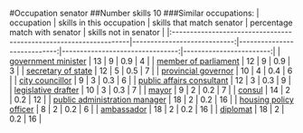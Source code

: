 #Occupation senator
##Number skills 10
###Similar occupations:
| occupation                                                        |   skills in this occupation |   skills that match senator |   percentage match with senator |   skills not in senator |
|:------------------------------------------------------------------|----------------------------:|----------------------------:|--------------------------------:|------------------------:|
| [government minister](government_minister.md)                     |                          13 |                           9 |                             0.9 |                       4 |
| [member of parliament](member_of_parliament.md)                   |                          12 |                           9 |                             0.9 |                       3 |
| [secretary of state](secretary_of_state.md)                       |                          12 |                           5 |                             0.5 |                       7 |
| [provincial governor](provincial_governor.md)                     |                          10 |                           4 |                             0.4 |                       6 |
| [city councillor](city_councillor.md)                             |                           9 |                           3 |                             0.3 |                       6 |
| [public affairs consultant](public_affairs_consultant.md)         |                          12 |                           3 |                             0.3 |                       9 |
| [legislative drafter](legislative_drafter.md)                     |                          10 |                           3 |                             0.3 |                       7 |
| [mayor](mayor.md)                                                 |                           9 |                           2 |                             0.2 |                       7 |
| [consul](consul.md)                                               |                          14 |                           2 |                             0.2 |                      12 |
| [public administration manager](public_administration_manager.md) |                          18 |                           2 |                             0.2 |                      16 |
| [housing policy officer](housing_policy_officer.md)               |                           8 |                           2 |                             0.2 |                       6 |
| [ambassador](ambassador.md)                                       |                          18 |                           2 |                             0.2 |                      16 |
| [diplomat](diplomat.md)                                           |                          18 |                           2 |                             0.2 |                      16 |
